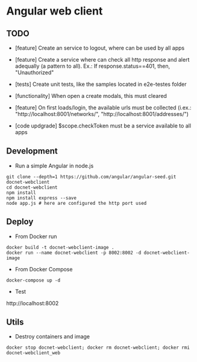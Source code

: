 # Angular web client

## TODO

* [feature] Create an service to logout, where can be used by all apps

* [feature] Create a service where can check all http response and alert adequally (a pattern to all). Ex.: If response.status==401, then, "Unauthorized"

* [tests] Create unit tests, like the samples located in e2e-testes folder

* [functionality] When open a create modals, this must cleared

* [feature] On first loads/login, the available urls must be collected (i.ex.: "http://localhost:8001/networks/", "http://localhost:8001/addresses/")

* [code updgrade] $scope.checkToken must be a service available to all apps

## Development

* Run a simple Angular in node.js

```
git clone --depth=1 https://github.com/angular/angular-seed.git docnet-webclient
cd docnet-webclient
npm install
npm install express --save
node app.js # here are configured the http port used
```

## Deploy 

* From Docker run

```
docker build -t docnet-webclient-image .
docker run --name docnet-webclient -p 8002:8002 -d docnet-webclient-image
```

* From Docker Compose

```
docker-compose up -d
```

* Test

http://localhost:8002

## Utils

* Destroy containers and image

```
docker stop docnet-webclient; docker rm docnet-webclient; docker rmi docnet-webclient_web
```
